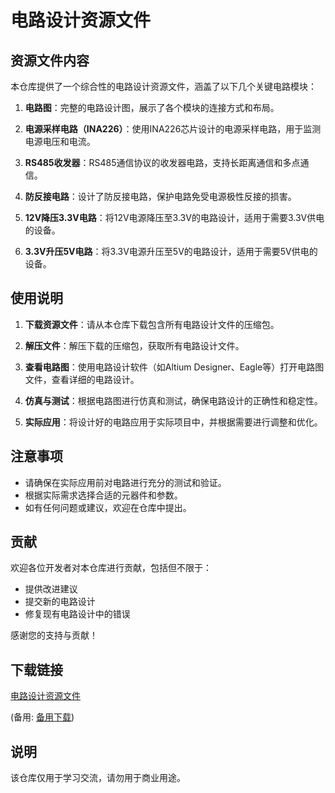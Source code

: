 # 电路设计资源文件

## 资源文件内容

本仓库提供了一个综合性的电路设计资源文件，涵盖了以下几个关键电路模块：

1. **电路图**：完整的电路设计图，展示了各个模块的连接方式和布局。

2. **电源采样电路（INA226）**：使用INA226芯片设计的电源采样电路，用于监测电源电压和电流。

3. **RS485收发器**：RS485通信协议的收发器电路，支持长距离通信和多点通信。

4. **防反接电路**：设计了防反接电路，保护电路免受电源极性反接的损害。

5. **12V降压3.3V电路**：将12V电源降压至3.3V的电路设计，适用于需要3.3V供电的设备。

6. **3.3V升压5V电路**：将3.3V电源升压至5V的电路设计，适用于需要5V供电的设备。

## 使用说明

1. **下载资源文件**：请从本仓库下载包含所有电路设计文件的压缩包。

2. **解压文件**：解压下载的压缩包，获取所有电路设计文件。

3. **查看电路图**：使用电路设计软件（如Altium Designer、Eagle等）打开电路图文件，查看详细的电路设计。

4. **仿真与测试**：根据电路图进行仿真和测试，确保电路设计的正确性和稳定性。

5. **实际应用**：将设计好的电路应用于实际项目中，并根据需要进行调整和优化。

## 注意事项

- 请确保在实际应用前对电路进行充分的测试和验证。
- 根据实际需求选择合适的元器件和参数。
- 如有任何问题或建议，欢迎在仓库中提出。

## 贡献

欢迎各位开发者对本仓库进行贡献，包括但不限于：

- 提供改进建议
- 提交新的电路设计
- 修复现有电路设计中的错误

感谢您的支持与贡献！

## 下载链接
[电路设计资源文件](https://pan.quark.cn/s/08ba0fd02588) 

(备用: [备用下载](https://pan.baidu.com/s/1_Q_De1gX2lOullQ1o_GoBg?pwd=1234))

## 说明

该仓库仅用于学习交流，请勿用于商业用途。
